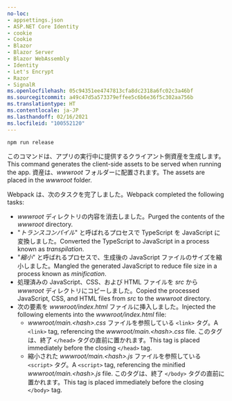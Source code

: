 ```yaml
---
no-loc:
- appsettings.json
- ASP.NET Core Identity
- cookie
- Cookie
- Blazor
- Blazor Server
- Blazor WebAssembly
- Identity
- Let's Encrypt
- Razor
- SignalR
ms.openlocfilehash: 05c94351ee4747813cfa8dc2318a6fc02c3a46bf
ms.sourcegitcommit: a49c47d5a573379effee5c6b6e36f5c302aa756b
ms.translationtype: HT
ms.contentlocale: ja-JP
ms.lasthandoff: 02/16/2021
ms.locfileid: "100552120"
---
```

```console
npm run release
```

<span data-ttu-id="12795-101">このコマンドは、アプリの実行中に提供するクライアント側資産を生成します。</span><span class="sxs-lookup"><span data-stu-id="12795-101">This command generates the client-side assets to be served when running the app.</span></span> <span data-ttu-id="12795-102">資産は、*wwwroot* フォルダーに配置されます。</span><span class="sxs-lookup"><span data-stu-id="12795-102">The assets are placed in the *wwwroot* folder.</span></span>

<span data-ttu-id="12795-103">Webpack は、次のタスクを完了しました。</span><span class="sxs-lookup"><span data-stu-id="12795-103">Webpack completed the following tasks:</span></span>

* <span data-ttu-id="12795-104">*wwwroot* ディレクトリの内容を消去しました。</span><span class="sxs-lookup"><span data-stu-id="12795-104">Purged the contents of the *wwwroot* directory.</span></span>
* <span data-ttu-id="12795-105">"*トランスコンパイル*" と呼ばれるプロセスで TypeScript を JavaScript に変換しました。</span><span class="sxs-lookup"><span data-stu-id="12795-105">Converted the TypeScript to JavaScript in a process known as *transpilation*.</span></span>
* <span data-ttu-id="12795-106">"*縮小*" と呼ばれるプロセスで、生成後の JavaScript ファイルのサイズを縮小しました。</span><span class="sxs-lookup"><span data-stu-id="12795-106">Mangled the generated JavaScript to reduce file size in a process known as *minification*.</span></span>
* <span data-ttu-id="12795-107">処理済みの JavaScript、CSS、および HTML ファイルを *src* から *wwwroot* ディレクトリにコピーしました。</span><span class="sxs-lookup"><span data-stu-id="12795-107">Copied the processed JavaScript, CSS, and HTML files from *src* to the *wwwroot* directory.</span></span>
* <span data-ttu-id="12795-108">次の要素を *wwwroot/index.html* ファイルに挿入しました。</span><span class="sxs-lookup"><span data-stu-id="12795-108">Injected the following elements into the *wwwroot/index.html* file:</span></span>
  * <span data-ttu-id="12795-109">*wwwroot/main.\<hash\>.css* ファイルを参照している `<link>` タグ。</span><span class="sxs-lookup"><span data-stu-id="12795-109">A `<link>` tag, referencing the *wwwroot/main.\<hash\>.css* file.</span></span> <span data-ttu-id="12795-110">このタグは、終了 `</head>` タグの直前に置かれます。</span><span class="sxs-lookup"><span data-stu-id="12795-110">This tag is placed immediately before the closing `</head>` tag.</span></span>
  * <span data-ttu-id="12795-111">縮小された *wwwroot/main.\<hash\>.js* ファイルを参照している `<script>` タグ。</span><span class="sxs-lookup"><span data-stu-id="12795-111">A `<script>` tag, referencing the minified *wwwroot/main.\<hash\>.js* file.</span></span> <span data-ttu-id="12795-112">このタグは、終了 `</body>` タグの直前に置かれます。</span><span class="sxs-lookup"><span data-stu-id="12795-112">This tag is placed immediately before the closing `</body>` tag.</span></span>